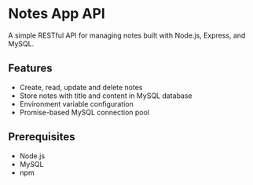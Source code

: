 # Notes App API

A simple RESTful API for managing notes built with Node.js, Express, and MySQL.

## Features

- Create, read, update and delete notes
- Store notes with title and content in MySQL database
- Environment variable configuration
- Promise-based MySQL connection pool

## Prerequisites

- Node.js
- MySQL
- npm
